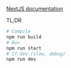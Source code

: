 [NextJS documentation](https://github.com/zeit/next.js)


TL;DR

```sh
# Compile
npm run build
# Run
npm run start
# If dev (slow, debug)
npm run dev
```
